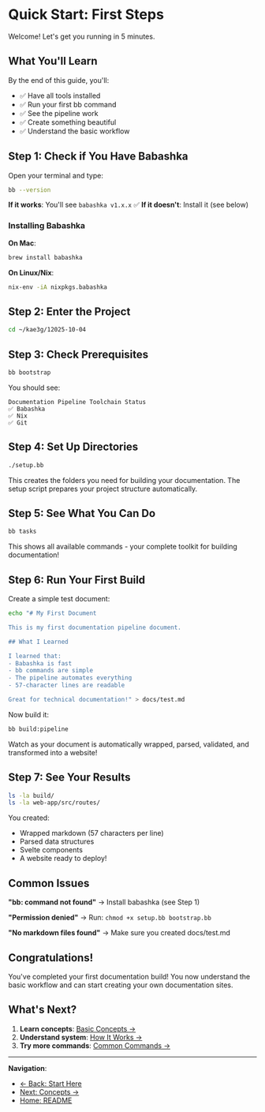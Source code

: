 # Quick Start: First Steps

Welcome! Let's get you running in 5 minutes.

## What You'll Learn

By the end of this guide, you'll:
- ✅ Have all tools installed
- ✅ Run your first bb command
- ✅ See the pipeline work
- ✅ Create something beautiful
- ✅ Understand the basic workflow

## Step 1: Check if You Have Babashka

Open your terminal and type:

```bash
bb --version
```

**If it works**: You'll see `babashka v1.x.x` ✅
**If it doesn't**: Install it (see below)

### Installing Babashka

**On Mac**:
```bash
brew install babashka
```

**On Linux/Nix**:
```bash
nix-env -iA nixpkgs.babashka
```

## Step 2: Enter the Project

```bash
cd ~/kae3g/12025-10-04
```

## Step 3: Check Prerequisites

```bash
bb bootstrap
```

You should see:
```
Documentation Pipeline Toolchain Status
✅ Babashka
✅ Nix
✅ Git
```

## Step 4: Set Up Directories

```bash
./setup.bb
```

This creates the folders you need for building your
documentation. The setup script prepares your project
structure automatically.

## Step 5: See What You Can Do

```bash
bb tasks
```

This shows all available commands - your complete
toolkit for building documentation!

## Step 6: Run Your First Build

Create a simple test document:

```bash
echo "# My First Document

This is my first documentation pipeline document.

## What I Learned

I learned that:
- Babashka is fast
- bb commands are simple
- The pipeline automates everything
- 57-character lines are readable

Great for technical documentation!" > docs/test.md
```

Now build it:

```bash
bb build:pipeline
```

Watch as your document is automatically wrapped,
parsed, validated, and transformed into a website!

## Step 7: See Your Results

```bash
ls -la build/
ls -la web-app/src/routes/
```

You created:
- Wrapped markdown (57 characters per line)
- Parsed data structures
- Svelte components
- A website ready to deploy!

## Common Issues

**"bb: command not found"**
→ Install babashka (see Step 1)

**"Permission denied"**
→ Run: `chmod +x setup.bb bootstrap.bb`

**"No markdown files found"**
→ Make sure you created docs/test.md

## Congratulations!

You've completed your first documentation build!
You now understand the basic workflow and can start
creating your own documentation sites.

## What's Next?

1. **Learn concepts**: [Basic Concepts →](CONCEPTS.md)
2. **Understand system**: [How It Works →](../02-understanding/HOW-IT-WORKS.md)
3. **Try more commands**: [Common Commands →](../03-using/COMMON-COMMANDS.md)

---

**Navigation**:
- [← Back: Start Here](../00-START-HERE.md)
- [Next: Concepts →](CONCEPTS.md)
- [Home: README](../../README.md)

